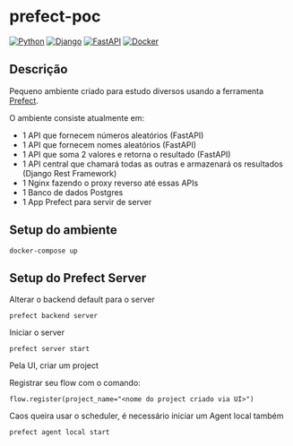 # prefect-poc

[![Python](https://img.shields.io/badge/python-%2314354C.svg?style=flat&logo=python&logoColor=white)](https://www.python.org/)
[![Django](https://img.shields.io/badge/django-%23092E20.svg?style=flat&logo=django&logoColor=white)](https://www.djangoproject.com/)
[![FastAPI](https://img.shields.io/badge/FastAPI-005571?style=flat&logo=fastapi)](https://fastapi.tiangolo.com/)
[![Docker](https://img.shields.io/badge/docker-%230db7ed.svg?style=flat&logo=docker&logoColor=white)](https://www.docker.com/)

## Descrição

Pequeno ambiente criado para estudo diversos usando a ferramenta [Prefect](https://www.prefect.io/).

O ambiente consiste atualmente em:

- 1 API que fornecem números aleatórios (FastAPI)
- 1 API que fornecem nomes aleatórios (FastAPI)
- 1 API que soma 2 valores e retorna o resultado (FastAPI)
- 1 API central que chamará todas as outras e armazenará os resultados (Django Rest Framework)
- 1 Nginx fazendo o proxy reverso até essas APIs
- 1 Banco de dados Postgres
- 1 App Prefect para servir de server

## Setup do ambiente
```
docker-compose up
```

## Setup do Prefect Server

Alterar o backend default para o server
```
prefect backend server
```

Iniciar o server
```
prefect server start
```

Pela UI, criar um project

Registrar seu flow com o comando:
```
flow.register(project_name="<nome do project criado via UI>")
```

Caos queira usar o scheduler, é necessário iniciar um Agent local também
```
prefect agent local start
```
